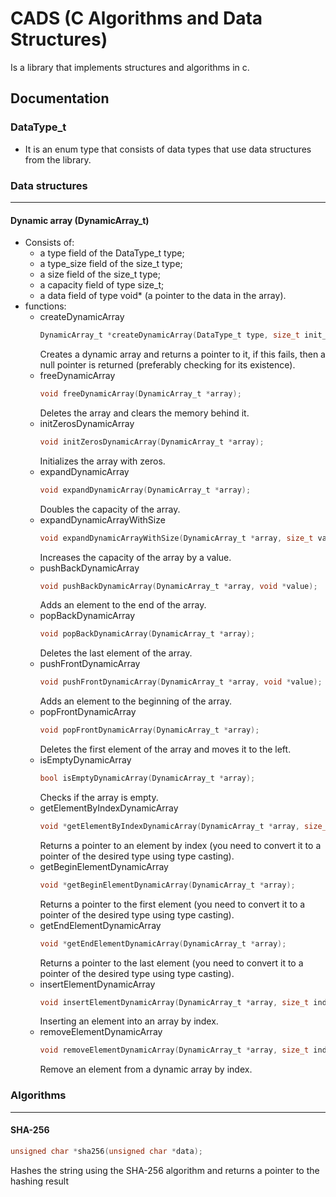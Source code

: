 # CADS (C Algorithms and Data Structures)
Is a library that implements structures and algorithms in c.
## Documentation
### DataType_t
- It is an enum type that consists of data types that use data structures from the library.
### Data structures
___
#### Dynamic array (DynamicArray_t)
- Consists of:
    - a type field of the DataType_t type;
    - a type_size field of the size_t type;
    - a size field of the size_t type;
    - a capacity field of type size_t;
    - a data field of type void* (a pointer to the data in the array).
- functions:
    - createDynamicArray
        ```c
        DynamicArray_t *createDynamicArray(DataType_t type, size_t init_size, size_t init_cap);
        ```
        Сreates a dynamic array and returns a pointer to it, if this fails, then a null pointer is returned (preferably checking for its existence).
    - freeDynamicArray
        ```c
        void freeDynamicArray(DynamicArray_t *array);
        ```
        Deletes the array and clears the memory behind it.
    - initZerosDynamicArray
        ```c
        void initZerosDynamicArray(DynamicArray_t *array);
        ```
        Initializes the array with zeros.
    - expandDynamicArray
        ```c
        void expandDynamicArray(DynamicArray_t *array);
        ```
        Doubles the capacity of the array.
    - expandDynamicArrayWithSize
        ```c
        void expandDynamicArrayWithSize(DynamicArray_t *array, size_t value);
        ```
        Increases the capacity of the array by a value.
    - pushBackDynamicArray
        ```c
        void pushBackDynamicArray(DynamicArray_t *array, void *value);
        ```
        Adds an element to the end of the array.
    - popBackDynamicArray
        ```c
        void popBackDynamicArray(DynamicArray_t *array);
        ```
        Deletes the last element of the array.
    - pushFrontDynamicArray
        ```c
        void pushFrontDynamicArray(DynamicArray_t *array, void *value);
        ```
        Adds an element to the beginning of the array.
    - popFrontDynamicArray
        ```c
        void popFrontDynamicArray(DynamicArray_t *array);
        ```
        Deletes the first element of the array and moves it to the left.
    - isEmptyDynamicArray
        ```c
        bool isEmptyDynamicArray(DynamicArray_t *array);
        ```
        Checks if the array is empty.
    - getElementByIndexDynamicArray
        ```c
        void *getElementByIndexDynamicArray(DynamicArray_t *array, size_t index);
        ```
        Returns a pointer to an element by index (you need to convert it to a pointer of the desired type using type casting).
    - getBeginElementDynamicArray
        ```c
        void *getBeginElementDynamicArray(DynamicArray_t *array);
        ```
        Returns a pointer to the first element (you need to convert it to a pointer of the desired type using type casting).
    - getEndElementDynamicArray
        ```c
        void *getEndElementDynamicArray(DynamicArray_t *array);
        ```
        Returns a pointer to the last element (you need to convert it to a pointer of the desired type using type casting).
    - insertElementDynamicArray
        ```c
        void insertElementDynamicArray(DynamicArray_t *array, size_t index, void *value);
        ```
        Inserting an element into an array by index.
    - removeElementDynamicArray
        ```c
        void removeElementDynamicArray(DynamicArray_t *array, size_t index);
        ```
        Remove an element from a dynamic array by index.
### Algorithms
___
#### SHA-256
```c
unsigned char *sha256(unsigned char *data);
```
Hashes the string using the SHA-256 algorithm and returns a pointer to the hashing result